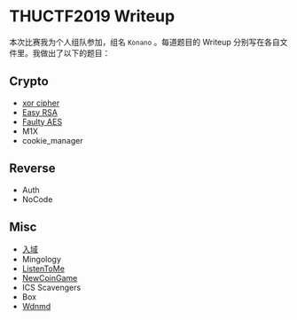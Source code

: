 # THUCTF2019 Writeup

本次比赛我为个人组队参加，组名 `Konano` 。每道题目的 Writeup 分别写在各自文件里。我做出了以下的题目：

## Crypto

- [xor cipher](./Crypto/xor_cipher.md)
- [Easy RSA](./Crypto/easy_rsa.md)
- [Faulty AES](./Crypto/Faulty_AES.md)
- M1X
- cookie_manager

## Reverse

- Auth
- NoCode

## Misc

- [入域](./Misc/入域.md)
- Mingology
- [ListenToMe](./Misc/ListenToMe.md)
- [NewCoinGame](./Misc/NewCoinGame.md)
- ICS Scavengers
- Box
- [Wdnmd](./Misc/Wdnmd.md)
